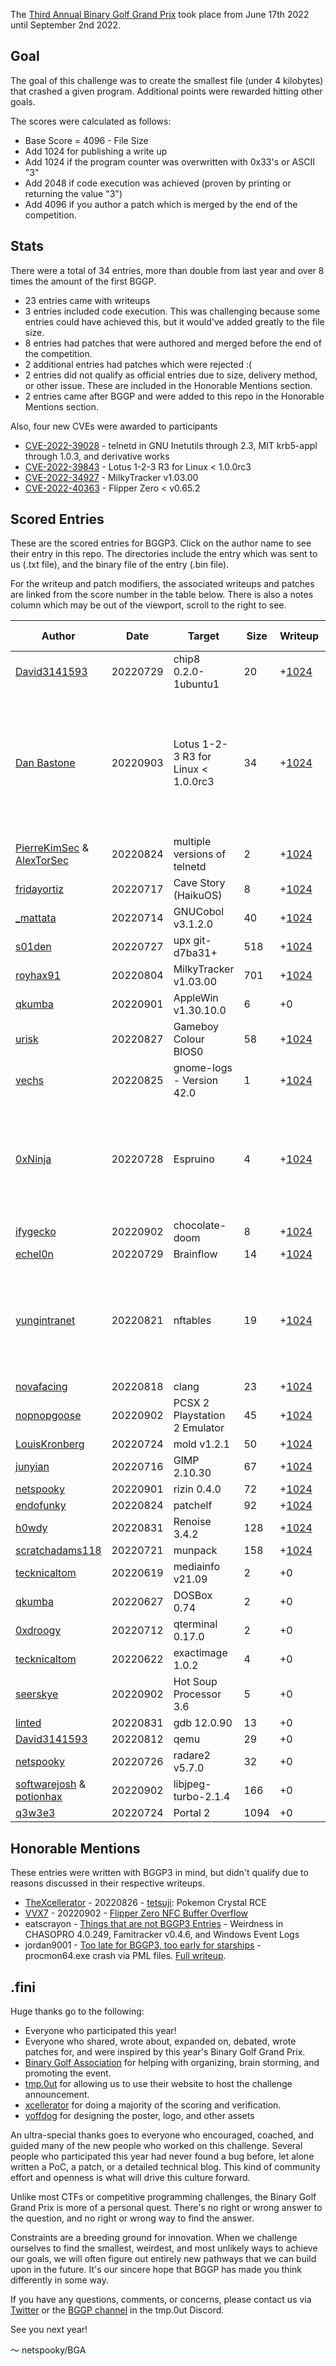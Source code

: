 The [Third Annual Binary Golf Grand Prix](https://tmpout.sh/bggp/3/) took place from June 17th 2022 until September 2nd 2022. 

## Goal

The goal of this challenge was to create the smallest file (under 4 kilobytes) that crashed a given program. Additional points were rewarded hitting other goals. 

The scores were calculated as follows:

- Base Score = 4096 - File Size
- Add 1024 for publishing a write up
- Add 1024 if the program counter was overwritten with 0x33's or ASCII "3"
- Add 2048 if code execution was achieved (proven by printing or returning the value "3")
- Add 4096 if you author a patch which is merged by the end of the competition.

## Stats

There were a total of 34 entries, more than double from last year and over 8 times the amount of the first BGGP. 

- 23 entries came with writeups
- 3 entries included code execution. This was challenging because some entries could have achieved this, but it would've added greatly to the file size.
- 8 entries had patches that were authored and merged before the end of the competition.
- 2 additional entries had patches which were rejected :(
- 2 entries did not qualify as official entries due to size, delivery method, or other issue. These are included in the Honorable Mentions section.
- 2 entries came after BGGP and were added to this repo in the Honorable Mentions section.

Also, four new CVEs were awarded to participants 

- [CVE-2022-39028](https://nvd.nist.gov/vuln/detail/CVE-2022-39028) - telnetd in GNU Inetutils through 2.3, MIT krb5-appl through 1.0.3, and derivative works
- [CVE-2022-39843](https://www.cvedetails.com/cve/CVE-2022-39843/) - Lotus 1-2-3 R3 for Linux < 1.0.0rc3
- [CVE-2022-34927](https://cve.mitre.org/cgi-bin/cvename.cgi?name=CVE-2022-34927) - MilkyTracker v1.03.00
- [CVE-2022-40363](https://cve.mitre.org/cgi-bin/cvename.cgi?name=CVE-2022-40363) - Flipper Zero < v0.65.2

## Scored Entries

These are the scored entries for BGGP3. Click on the author name to see their entry in this repo. The directories include the entry which was sent to us (.txt file), and the binary file of the entry (.bin file). 

For the writeup and patch modifiers, the associated writeups and patches are linked from the score number in the table below. There is also a notes column which may be out of the viewport, scroll to the right to see.

| Author | Date | Target | Size | Writeup | PC | Exec | Patch | Total Points | Notes |
|--------|------|--------|------|---------|----|------|-------|--------------|-------|
| [David3141593](./david3141593) | 20220729 | chip8 0.2.0-1ubuntu1 | 20 | +[1024](https://www.da.vidbuchanan.co.uk/blog/bggp3.html) | +0 | +2048 | +[4096](https://github.com/danirod/chip8/pull/35) | **11244** | |
| [Dan Bastone](./danbastone) | 20220903 | Lotus 1-2-3 R3 for Linux < 1.0.0rc3 | 34 | +[1024](https://github.com/taviso/123elf/issues/103) | +0 | +2048 | +[4096](https://github.com/taviso/123elf/pull/104) | **11230** | This score was adjusted, the exploit points were mistakenly not given. See the writeup for details. |
| [PierreKimSec](./pierrekim_alextor) & [AlexTorSec](./pierrekim_alextor) | 20220824 | multiple versions of telnetd | 2 | +[1024](https://pierrekim.github.io/blog/2022-08-24-2-byte-dos-freebsd-netbsd-telnetd-netkit-telnetd-inetutils-telnetd-kerberos-telnetd.html) | +0 | +0 | +[4096](https://git.hadrons.org/cgit/debian/pkgs/inetutils.git/commit/?id=113da8021710d871c7dd72d2a4d5615d42d64289) | **9214** | |
| [fridayortiz](./fridayortiz) | 20220717 | Cave Story (HaikuOS) | 8 | +[1024](https://ortiz.sh/identity/2022/07/17/BGGP3.html) | +0 | +0 | +[4096](https://github.com/EXL/NXEngine/pull/9) | **9208** | |
| [\_mattata](./_mattata) | 20220714 | GNUCobol v3.1.2.0 | 40 | +[1024](https://remyhax.xyz/posts/bggp3-cob/) | +0 | +0 | +[4096](https://sourceforge.net/p/gnucobol/code/4656/) | **9176** | |
| [s01den](./s01den) | 20220727 | upx git-d7ba31+ | 518 | +[1024](https://s01den.github.io/notes_upx.txt) | +0 | +0 | +[4096](https://github.com/upx/upx/commit/e95a82e390b5b1b9d20d65ed6d2297f47048a9d8) | **8698** | |
| [royhax91](./royhax91) | 20220804 | MilkyTracker v1.03.00 | 701 | +[1024](https://github.com/milkytracker/MilkyTracker/issues/275) | +0 | +0 | +[4096](https://github.com/milkytracker/MilkyTracker/issues/275) | **8515** | |
| [qkumba](./qkumba) | 20220901 | AppleWin v1.30.10.0 | 6 | +0 | +0 | +0 | +[4096](https://github.com/AppleWin/AppleWin/issues/1126) | **8186** | |
| [urisk](./urisk) | 20220827 | Gameboy Colour BIOS0 | 58 | +[1024](https://github.com/UriskLyErg/BGGP3) | +1024 | +2048 | +0 | **8134** | |
| [vechs](./vechs) | 20220825 | gnome-logs - Version 42.0 | 1 | +[1024](https://innanet-user.github.io/bggp/3/writeup.txt) | +0 | +0 | +0 | **5119** | |
| [0xNinja](./0xNinja) | 20220728 | Espruino | 4 | +[1024](https://0xninja.fr/bggp3/) | +0 | +0 | +0 | **5116** | A patch was suggested but a different patch was written and merged :( |
| [ifygecko](./ifygecko) | 20220902 | chocolate-doom | 8 | +[1024](https://github.com/ifyGecko/BGGP3) | +0 | +0 | +0 | **5112** | |
| [echel0n](./echel0n) | 20220729 | Brainflow | 14 | +[1024](https://devilinside.me/blogs/brainflow-more-brainoverflow) | +0 | +0 | +0 | **5106** | |
| [yungintranet](./yungintranet) | 20220821 | nftables | 19 | +[1024](https://malware.foundation/nft-nftables-fuzzing-target/) | +0 | +0 | +0 | **5101** | A patch was suggested but a different patch was written and merged :( |
| [novafacing](./novafacing) | 20220818 | clang | 23 | +[1024](https://novafacing.github.io/Binary-Golf-Grand-Prix/) | +0 | +0 | +0 | **5098** | |
| [nopnopgoose](./nopnopgoose) | 20220902 | PCSX 2 Playstation 2 Emulator | 45 | +[1024](https://gist.github.com/nopnopgoose/49ddcb055080bc3c0bd2299e206f01ea) | +0 | +0 | +0 | **5075** | |
| [LouisKronberg](./lkron) | 20220724 | mold v1.2.1 | 50 | +[1024](http://www.louiskronberg.de/bggp3/writeup.html) | +0 | +0 | +0 | **5070** | |
| [junyian](./junyian) | 20220716 | GIMP 2.10.30 | 67 | +[1024](https://junyian.github.io/posts/bggp3/) | +0 | +0 | +0 | **5053** | |
| [netspooky](./netspooky) | 20220901 | rizin 0.4.0 | 72 | +[1024](https://n0.lol/lemonade/) | +0 | +0 | +0 | **5048** | |
| [endofunky](./endofunky) | 20220824 | patchelf | 92 | +[1024](https://xoreaxeax.com/b/bggp3) | +0 | +0 | +0 | **5028** | |
| [h0wdy](./h0wdy) | 20220831 | Renoise 3.4.2 | 128 | +[1024](http://h0wdy.partners/bggp/3.html) | +0 | +0 | +0 | **4992** | |
| [scratchadams118](./scratchadams118) | 20220721 | munpack | 158 | +[1024](https://medium.com/@kevin.massey1189/crashing-munpack-for-bggp3-3b0226909d63) | +0 | +0 | +0 | **4962** | |
| [tecknicaltom](./tecknicaltom) | 20220619 | mediainfo v21.09 | 2 | +0 | +0 | +0 | +0 | **4094** | |
| [qkumba](./qkumba) | 20220627 | DOSBox 0.74 | 2 | +0 | +0 | +0 | +0 | **4094** | |
| [0xdroogy](./0xdroogy) | 20220712 | qterminal 0.17.0 | 2 | +0 | +0 | +0 | +0 | **4094** | |
| [tecknicaltom](./tecknicaltom) | 20220622 | exactimage 1.0.2 | 4 | +0 | +0 | +0 | +0 | **4092** | |
| [seerskye](./seerskye) | 20220902 | Hot Soup Processor 3.6 | 5 | +0 | +0 | +0 | +0 | **4091** | |
| [linted](./linted) | 20220831 | gdb 12.0.90 | 13 | +0 | +0 | +0 | +0 | **4083** | |
| [David3141593](./david3141593) | 20220812 | qemu | 29 | +0 | +0 | +0 | +0  | **4067** | [POC](https://twitter.com/David3141593/status/1558051099868815362) |
| [netspooky](./netspooky) | 20220726 | radare2 v5.7.0 | 32 | +0 | +0 | +0 | +0 | **4064** | [POC](https://twitter.com/netspooky/status/1552047700413235201) |
| [softwarejosh](./softwarejosh_potionhax) & [potionhax](./softwarejosh_potionhax) | 20220902 | libjpeg-turbo-2.1.4 | 166 | +0 | +0 | +0 | +0 | **3930** | |
| [q3w3e3](./q3w3e3) | 20220724 | Portal 2 | 1094 | +0 | +0 | +0 | +0 | **3002** | |

## Honorable Mentions

These entries were written with BGGP3 in mind, but didn't qualify due to reasons discussed in their respective writeups.

- [TheXcellerator](./xcellerator) - 20220826 - [tetsuji](https://xcellerator.github.io/posts/tetsuji/): Pokemon Crystal RCE 
- [VVX7](./vvx7) - 20220902 - [Flipper Zero NFC Buffer Overflow](https://vvx7.io/posts/2022/09/your-amiibos-haunted/)
- eatscrayon - [Things that are not BGGP3 Entries](https://forum.spacehey.com/topic?id=89761) - Weirdness in CHASOPRO 4.0.249, Famitracker v0.4.6, and Windows Event Logs
- jordan9001 - [Too late for BGGP3, too early for starships](https://forum.spacehey.com/topic?id=93101) - procmon64.exe crash via PML files. [Full writeup](https://www.atredis.com/blog/2022/10/29/symbolic-triage-making-the-best-of-a-good-situation).

## .fini

Huge thanks go to the following:
- Everyone who participated this year!
- Everyone who shared, wrote about, expanded on, debated, wrote patches for, and were inspired by this year's Binary Golf Grand Prix.
- [Binary Golf Association](https://twitter.com/binarygolf) for helping with organizing, brain storming, and promoting the event. 
- [tmp.0ut](https://twitter.com/tmpout) for allowing us to use their website to host the challenge announcement.
- [xcellerator](https://twitter.com/TheXcellerator) for doing a majority of the scoring and verification.
- [yoffdog](https://twitter.com/yoffdog) for designing the poster, logo, and other assets

An ultra-special thanks goes to everyone who encouraged, coached, and guided many of the new people who worked on this challenge. Several people who participated this year had never found a bug before, let alone written a PoC, a patch, or a detailed technical blog. This kind of community effort and openness is what will drive this culture forward.

Unlike most CTFs or competitive programming challenges, the Binary Golf Grand Prix is more of a personal quest. There's no right or wrong answer to the question, and no right or wrong way to find the answer. 

Constraints are a breeding ground for innovation. When we challenge ourselves to find the smallest, weirdest, and most unlikely ways to achieve our goals, we will often figure out entirely new pathways that we can build upon in the future. It's our sincere hope that BGGP has made you think differently in some way.

If you have any questions, comments, or concerns, please contact us via [Twitter](https://twitter.com/binarygolf) or the [BGGP channel](https://discord.gg/qbMZN5QbQb) in the tmp.0ut Discord.

See you next year!

～ netspooky/BGA
